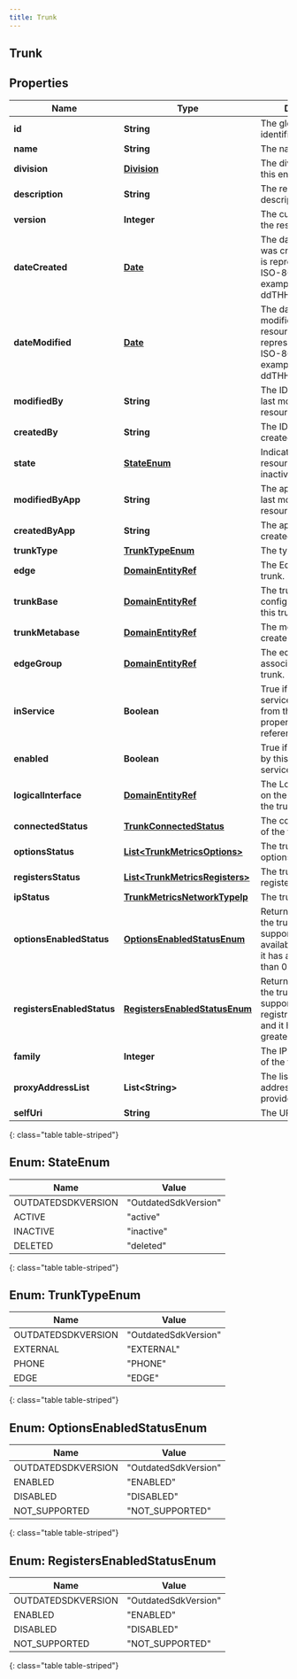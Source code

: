```yaml
---
title: Trunk
---
```


## Trunk

## Properties

| Name                       | Type                                                                                   | Description                                                                                                                                | Notes      |
| -------------------------- | -------------------------------------------------------------------------------------- | ------------------------------------------------------------------------------------------------------------------------------------------ | ---------- |
| **id**                     | <!----><!---->**String**<!---->                                                        | The globally unique identifier for the object.                                                                                             | [optional] |
| **name**                   | <!----><!---->**String**<!---->                                                        | The name of the entity.                                                                                                                    |            |
| **division**               | <!----><!---->[**Division**](Division.md)<!---->                                       | The division to which this entity belongs.                                                                                                 | [optional] |
| **description**            | <!----><!---->**String**<!---->                                                        | The resource&#39;s description.                                                                                                            | [optional] |
| **version**                | <!----><!---->**Integer**<!---->                                                       | The current version of the resource.                                                                                                       | [optional] |
| **dateCreated**            | <!----><!---->[**Date**](Date.md)<!---->                                               | The date the resource was created. Date time is represented as an ISO-8601 string. For example: yyyy-MM-ddTHH:mm:ss[.mmm]Z                 | [optional] |
| **dateModified**           | <!----><!---->[**Date**](Date.md)<!---->                                               | The date of the last modification to the resource. Date time is represented as an ISO-8601 string. For example: yyyy-MM-ddTHH:mm:ss[.mmm]Z | [optional] |
| **modifiedBy**             | <!----><!---->**String**<!---->                                                        | The ID of the user that last modified the resource.                                                                                        | [optional] |
| **createdBy**              | <!----><!---->**String**<!---->                                                        | The ID of the user that created the resource.                                                                                              | [optional] |
| **state**                  | [**StateEnum**](#StateEnum)<!---->                                                     | Indicates if the resource is active, inactive, or deleted.                                                                                 | [optional] |
| **modifiedByApp**          | <!----><!---->**String**<!---->                                                        | The application that last modified the resource.                                                                                           | [optional] |
| **createdByApp**           | <!----><!---->**String**<!---->                                                        | The application that created the resource.                                                                                                 | [optional] |
| **trunkType**              | [**TrunkTypeEnum**](#TrunkTypeEnum)<!---->                                             | The type of this trunk.                                                                                                                    | [optional] |
| **edge**                   | <!----><!---->[**DomainEntityRef**](DomainEntityRef.md)<!---->                         | The Edge using this trunk.                                                                                                                 | [optional] |
| **trunkBase**              | <!----><!---->[**DomainEntityRef**](DomainEntityRef.md)<!---->                         | The trunk base configuration used on this trunk.                                                                                           | [optional] |
| **trunkMetabase**          | <!----><!---->[**DomainEntityRef**](DomainEntityRef.md)<!---->                         | The metabase used to create this trunk.                                                                                                    | [optional] |
| **edgeGroup**              | <!----><!---->[**DomainEntityRef**](DomainEntityRef.md)<!---->                         | The edge group associated with this trunk.                                                                                                 | [optional] |
| **inService**              | <!----><!---->**Boolean**<!---->                                                       | True if this trunk is in-service. This comes from the trunk_enabled property of the referenced trunk base.                                 | [optional] |
| **enabled**                | <!----><!---->**Boolean**<!---->                                                       | True if the Edge used by this trunk is in-service                                                                                          | [optional] |
| **logicalInterface**       | <!----><!---->[**DomainEntityRef**](DomainEntityRef.md)<!---->                         | The Logical Interface on the Edge to which the trunk is assigned.                                                                          | [optional] |
| **connectedStatus**        | <!----><!---->[**TrunkConnectedStatus**](TrunkConnectedStatus.md)<!---->               | The connected status of the trunk                                                                                                          | [optional] |
| **optionsStatus**          | <!----><!---->[**List&lt;TrunkMetricsOptions&gt;**](TrunkMetricsOptions.md)<!---->     | The trunk optionsStatus                                                                                                                    | [optional] |
| **registersStatus**        | <!----><!---->[**List&lt;TrunkMetricsRegisters&gt;**](TrunkMetricsRegisters.md)<!----> | The trunk registersStatus                                                                                                                  | [optional] |
| **ipStatus**               | <!----><!---->[**TrunkMetricsNetworkTypeIp**](TrunkMetricsNetworkTypeIp.md)<!---->     | The trunk ipStatus                                                                                                                         | [optional] |
| **optionsEnabledStatus**   | [**OptionsEnabledStatusEnum**](#OptionsEnabledStatusEnum)<!---->                       | Returns Enabled when the trunk base supports the availability interval and it has a value greater than 0.                                  | [optional] |
| **registersEnabledStatus** | [**RegistersEnabledStatusEnum**](#RegistersEnabledStatusEnum)<!---->                   | Returns Enabled when the trunk base supports the registration interval and it has a value greater than 0.                                  | [optional] |
| **family**                 | <!----><!---->**Integer**<!---->                                                       | The IP Network Family of the trunk                                                                                                         | [optional] |
| **proxyAddressList**       | <!----><!---->**List&lt;String&gt;**<!---->                                            | The list of proxy addresses (ports if provided) for the trunk                                                                              | [optional] |
| **selfUri**                | <!----><!---->**String**<!---->                                                        | The URI for this object                                                                                                                    | [optional] |

{: class="table table-striped"}

<a name="StateEnum"></a>

## Enum: StateEnum

| Name               | Value                          |
| ------------------ | ------------------------------ |
| OUTDATEDSDKVERSION | &quot;OutdatedSdkVersion&quot; |
| ACTIVE             | &quot;active&quot;             |
| INACTIVE           | &quot;inactive&quot;           |
| DELETED            | &quot;deleted&quot;            |

{: class="table table-striped"}

<a name="TrunkTypeEnum"></a>

## Enum: TrunkTypeEnum

| Name               | Value                          |
| ------------------ | ------------------------------ |
| OUTDATEDSDKVERSION | &quot;OutdatedSdkVersion&quot; |
| EXTERNAL           | &quot;EXTERNAL&quot;           |
| PHONE              | &quot;PHONE&quot;              |
| EDGE               | &quot;EDGE&quot;               |

{: class="table table-striped"}

<a name="OptionsEnabledStatusEnum"></a>

## Enum: OptionsEnabledStatusEnum

| Name               | Value                          |
| ------------------ | ------------------------------ |
| OUTDATEDSDKVERSION | &quot;OutdatedSdkVersion&quot; |
| ENABLED            | &quot;ENABLED&quot;            |
| DISABLED           | &quot;DISABLED&quot;           |
| NOT_SUPPORTED      | &quot;NOT_SUPPORTED&quot;      |

{: class="table table-striped"}

<a name="RegistersEnabledStatusEnum"></a>

## Enum: RegistersEnabledStatusEnum

| Name               | Value                          |
| ------------------ | ------------------------------ |
| OUTDATEDSDKVERSION | &quot;OutdatedSdkVersion&quot; |
| ENABLED            | &quot;ENABLED&quot;            |
| DISABLED           | &quot;DISABLED&quot;           |
| NOT_SUPPORTED      | &quot;NOT_SUPPORTED&quot;      |

{: class="table table-striped"}
